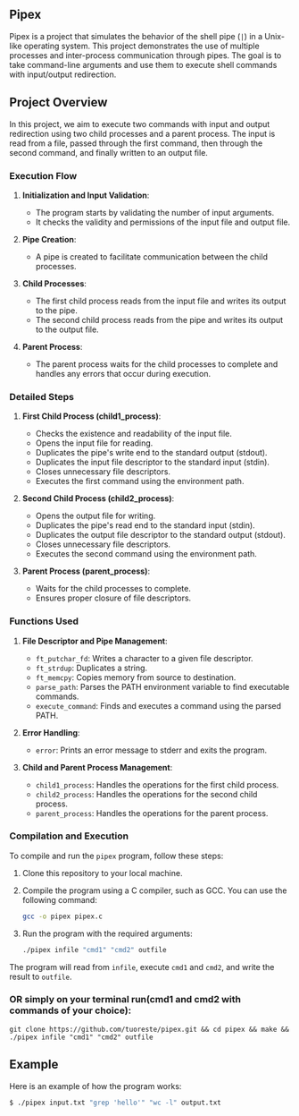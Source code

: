 ## Pipex

Pipex is a project that simulates the behavior of the shell pipe (`|`) in a Unix-like operating system. This project demonstrates the use of multiple processes and inter-process communication through pipes. The goal is to take command-line arguments and use them to execute shell commands with input/output redirection.

## Project Overview

In this project, we aim to execute two commands with input and output redirection using two child processes and a parent process. The input is read from a file, passed through the first command, then through the second command, and finally written to an output file.

### Execution Flow

1. **Initialization and Input Validation**:
   - The program starts by validating the number of input arguments.
   - It checks the validity and permissions of the input file and output file.

2. **Pipe Creation**:
   - A pipe is created to facilitate communication between the child processes.

3. **Child Processes**:
   - The first child process reads from the input file and writes its output to the pipe.
   - The second child process reads from the pipe and writes its output to the output file.

4. **Parent Process**:
   - The parent process waits for the child processes to complete and handles any errors that occur during execution.

### Detailed Steps

1. **First Child Process (child1_process)**:
   - Checks the existence and readability of the input file.
   - Opens the input file for reading.
   - Duplicates the pipe's write end to the standard output (stdout).
   - Duplicates the input file descriptor to the standard input (stdin).
   - Closes unnecessary file descriptors.
   - Executes the first command using the environment path.

2. **Second Child Process (child2_process)**:
   - Opens the output file for writing.
   - Duplicates the pipe's read end to the standard input (stdin).
   - Duplicates the output file descriptor to the standard output (stdout).
   - Closes unnecessary file descriptors.
   - Executes the second command using the environment path.

3. **Parent Process (parent_process)**:
   - Waits for the child processes to complete.
   - Ensures proper closure of file descriptors.

### Functions Used

1. **File Descriptor and Pipe Management**:
   - `ft_putchar_fd`: Writes a character to a given file descriptor.
   - `ft_strdup`: Duplicates a string.
   - `ft_memcpy`: Copies memory from source to destination.
   - `parse_path`: Parses the PATH environment variable to find executable commands.
   - `execute_command`: Finds and executes a command using the parsed PATH.

2. **Error Handling**:
   - `error`: Prints an error message to stderr and exits the program.

3. **Child and Parent Process Management**:
   - `child1_process`: Handles the operations for the first child process.
   - `child2_process`: Handles the operations for the second child process.
   - `parent_process`: Handles the operations for the parent process.

### Compilation and Execution

To compile and run the `pipex` program, follow these steps:

1. Clone this repository to your local machine.
2. Compile the program using a C compiler, such as GCC. You can use the following command:

    ```bash
    gcc -o pipex pipex.c
    ```

3. Run the program with the required arguments:

    ```bash
    ./pipex infile "cmd1" "cmd2" outfile
    ```

The program will read from `infile`, execute `cmd1` and `cmd2`, and write the result to `outfile`.

### OR simply on your terminal run(cmd1 and cmd2 with commands of your choice):

```git clone https://github.com/tuoreste/pipex.git && cd pipex && make && ./pipex infile "cmd1" "cmd2" outfile```

## Example

Here is an example of how the program works:

```bash
$ ./pipex input.txt "grep 'hello'" "wc -l" output.txt

